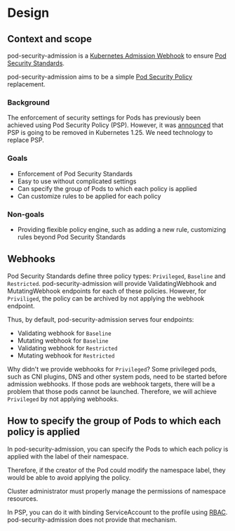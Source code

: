Design
======

Context and scope
-----------------

pod-security-admission is a [Kubernetes Admission Webhook](https://kubernetes.io/docs/reference/access-authn-authz/extensible-admission-controllers/) 
to ensure [Pod Security Standards](https://kubernetes.io/docs/concepts/security/pod-security-standards/).

pod-security-admission aims to be a simple [Pod Security Policy](https://kubernetes.io/docs/concepts/policy/pod-security-policy/) replacement.

### Background

The enforcement of security settings for Pods has previously been achieved using Pod Security Policy (PSP).
However, it was [announced](https://github.com/kubernetes/kubernetes/pull/97171) that PSP is going to be removed in Kubernetes 1.25.
We need technology to replace PSP.

### Goals

- Enforcement of Pod Security Standards
- Easy to use without complicated settings
- Can specify the group of Pods to which each policy is applied
- Can customize rules to be applied for each policy 

### Non-goals

- Providing flexible policy engine, such as adding a new rule, customizing rules beyond Pod Security Standards

Webhooks
--------

Pod Security Standards define three policy types: `Privileged`, `Baseline` and `Restricted`.
pod-security-admission will provide ValidatingWebhook and MutatingWebhook endpoints for each of these policies.
However, for `Priviliged`, the policy can be archived by not applying the webhook endpoint.

Thus, by default, pod-security-admission serves four endpoints:
- Validating webhook for `Baseline`
- Mutating webhook for `Baseline`
- Validating webhook for `Restricted`
- Mutating webhook for `Restricted`

Why didn't we provide webhooks for `Privileged`?
Some privileged pods, such as CNI plugins, DNS and other system pods, need to be started before admission webhooks.
If those pods are webhook targets, there will be a problem that those pods cannot be launched.
Therefore, we will achieve `Privileged` by not applying webhooks.

How to specify the group of Pods to which each policy is applied
----------------------------------------------------------------

In pod-security-admission, you can specify the Pods to which each policy is applied
with the label of their namespace.

Therefore, if the creator of the Pod could modify the namespace label,
they would be able to avoid applying the policy.

Cluster administrator must properly manage the permissions of namespace resources.

In PSP, you can do it with binding ServiceAccount to the profile using [RBAC](https://kubernetes.io/docs/reference/access-authn-authz/rbac/).
pod-security-admission does not provide that mechanism.
